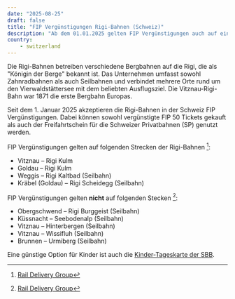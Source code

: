 ```yaml
---
date: "2025-08-25"
draft: false
title: "FIP Vergünstigungen Rigi-Bahnen (Schweiz)"
description: "Ab dem 01.01.2025 gelten FIP Vergünstigungen auch auf einigen Strecken der Rigi-Bahnen in der Schweiz."
country:
    - switzerland
---
```


Die Rigi-Bahnen betreiben verschiedene Bergbahnen auf die Rigi, die als "Königin der Berge" bekannt ist. Das Unternehmen umfasst sowohl Zahnradbahnen als auch Seilbahnen und verbindet mehrere Orte rund um den Vierwaldstättersee mit dem beliebten Ausflugsziel. Die Vitznau-Rigi-Bahn war 1871 die erste Bergbahn Europas.

Seit dem 1. Januar 2025 akzeptieren die Rigi-Bahnen in der Schweiz FIP Vergünstigungen. Dabei können sowohl vergünstigte FIP 50 Tickets gekauft als auch der Freifahrtschein für die Schweizer Privatbahnen (SP) genutzt werden.

FIP Vergünstigungen gelten auf folgenden Strecken der Rigi-Bahnen [^1]:

- Vitznau – Rigi Kulm
- Goldau – Rigi Kulm
- Weggis – Rigi Kaltbad (Seilbahn)
- Kräbel (Goldau) – Rigi Scheidegg (Seilbahn)

FIP Vergünstigungen gelten **nicht** auf folgenden Stecken [^1]:

- Obergschwend – Rigi Burggeist (Seilbahn)
- Küssnacht – Seebodenalp (Seilbahn)
- Vitznau – Hinterbergen (Seilbahn)
- Vitznau – Wissifluh (Seilbahn)
- Brunnen – Urmiberg (Seilbahn)

Eine günstige Option für Kinder ist auch die [Kinder-Tageskarte der SBB](https://www.sbb.ch/de/billette-angebote/billette/tageskarten/kinder-tageskarte.html).

[^1]: [Rail Delivery Group](https://www.raildeliverygroup.com/rst/europe-and-fip.html)
